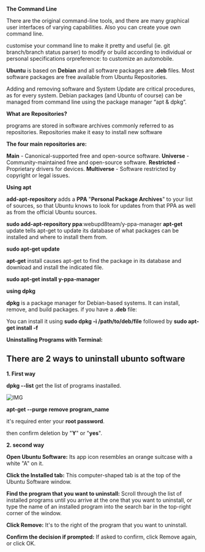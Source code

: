**The Command Line**


 There are the original command-line tools, and there are many graphical user interfaces of varying capabilities. 
 Also you can create youe own command line.
 
 customise your command line to make it pretty and useful (ie. git branch/branch status parser)
to modify or build according to individual or personal specifications orpreference:
to customize an automobile.


**Ubuntu** is based on **Debian** and all software packages are **.deb** files.
Most software packages are free available from Ubuntu Repositories.


Adding and removing software and System Update are critical procedures, as for every system.
Debian packages (and Ubuntu of course) can be managed from command line using the package manager “apt & dpkg”.


**What are Repositories?**


programs are stored in software archives commonly referred to as repositories.
Repositories make it easy to install new software


**The four main repositories are:**


**Main** - Canonical-supported free and open-source software.
**Universe** - Community-maintained free and open-source software.
**Restricted** - Proprietary drivers for devices.
**Multiverse** - Software restricted by copyright or legal issues.


**Using apt**


**add-apt-repository** adds a **PPA** "**Personal Package Archives**" to your list of sources,
so that Ubuntu knows to look for updates from that PPA as well as from the official Ubuntu sources.


**sudo add-apt-repository ppa**:webupd8team/y-ppa-manager
**apt-get** update tells apt-get to update its database of
what packages can be installed and where to install them from.


**sudo apt-get update**


**apt-get** install causes apt-get to find the package in its database
and download and install the indicated file.


**sudo apt-get install y-ppa-manager**


**using dpkg**


**dpkg** is a package manager for Debian-based systems. It can install, remove, and build packages.
if you have a **.deb** file:


You can install it using **sudo dpkg -i /path/to/deb/file** followed by **sudo apt-get install -f**



**Uninstalling Programs with Terminal:**
## There are 2 ways to uninstall ubunto software

**1. First way**


**dpkg --list**   get the list of programs inastalled.

![IMG](https://www.wikihow.com/images/thumb/d/d4/Uninstall-Ubuntu-Software-Step-9-Version-3.jpg/aid1874252-v4-728px-Uninstall-Ubuntu-Software-Step-9-Version-3.jpg.webp)

**apt-get --purge remove program_name**


it's required enter your **root password**.


then confirm deletion by "**Y**" or "**yes**".


**2. second way**

**Open Ubuntu Software:** Its app icon resembles an orange suitcase with a white "A" on it.


**Click the Installed tab:** This computer-shaped tab is at the top of the Ubuntu Software window.



**Find the program that you want to uninstall:** Scroll through the list of installed programs until you arrive at the one that you want to uninstall, or type the name of an installed program into the search bar in the top-right corner of the window.


**Click Remove:** It's to the right of the program that you want to uninstall.


**Confirm the decision if prompted:** If asked to confirm, click Remove again, or click OK.
